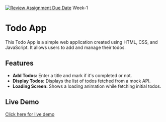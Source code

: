 [![Review Assignment Due Date](https://classroom.github.com/assets/deadline-readme-button-24ddc0f5d75046c5622901739e7c5dd533143b0c8e959d652212380cedb1ea36.svg)](https://classroom.github.com/a/VZiWc-ts)
Week-1

# Todo App

This Todo App is a simple web application created using HTML, CSS, and JavaScript. It allows users to add and manage their todos.

## Features

- **Add Todos:** Enter a title and mark if it's completed or not.
- **Display Todos:** Displays the list of todos fetched from a mock API.
- **Loading Screen:** Shows a loading animation while fetching initial todos.

## Live Demo

[Click here for live demo](https://patika-week1.netlify.app/)